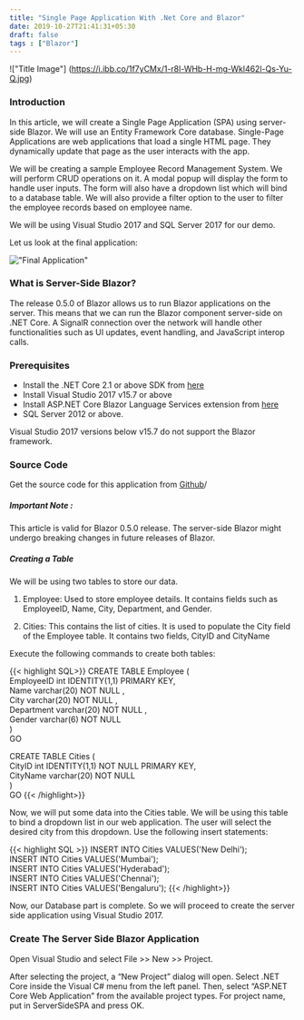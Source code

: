 ```yaml
---
title: "Single Page Application With .Net Core and Blazor"
date: 2019-10-27T21:41:31+05:30
draft: false
tags : ["Blazor"]
---
```


!["Title Image"] (https://i.ibb.co/1f7yCMx/1-r8l-WHb-H-mg-Wkl462l-Qs-Yu-Q.jpg)

### Introduction
<p>In this article, we will create a Single Page Application (SPA) using server-side Blazor. We will use an Entity Framework Core database. Single-Page Applications are web applications that load a single HTML page. They dynamically update that page as the user interacts with the app.</p>

<P>We will be creating a sample Employee Record Management System. We will perform CRUD operations on it. A modal popup will display the form to handle user inputs. The form will also have a dropdown list which will bind to a database table. We will also provide a filter option to the user to filter the employee records based on employee name.</p>

<P>We will be using Visual Studio 2017 and SQL Server 2017 for our demo.</p>

<P>Let us look at the final application:</p>

!["Final Application"](https://i.ibb.co/ChT6Fwj/1-w4-PSdj1u-M9j-MFx4-N-fulw.gif)

### What is Server-Side Blazor?

<P>The release 0.5.0 of Blazor allows us to run Blazor applications on the server. This means that we can run the Blazor component server-side on .NET Core. A SignalR connection over the network will handle other functionalities such as UI updates, event handling, and JavaScript interop calls.</p>

### Prerequisites

<ul>
<li>Install the .NET Core 2.1 or above SDK from <a href="https://dotnet.microsoft.com/learn/dotnet/hello-world-tutorial/intro#windowscmd">here</a></li>
<li>Install Visual Studio 2017 v15.7 or above</li>
<li>Install ASP.NET Core Blazor Language Services extension from <a href="https://marketplace.visualstudio.com/items?itemName=aspnet.blazor">here</a></li>
<li>SQL Server 2012 or above.</li>
</ul>

<P>Visual Studio 2017 versions below v15.7 do not support the Blazor framework.</p>

### Source Code

<P>Get the source code for this application from <a href="https://github.com/nirzaf/Blazor-Server-Side-SPA">Github<a>/</p>

##### Important Note :

<P>This article is valid for Blazor 0.5.0 release. The server-side Blazor might undergo breaking changes in future releases of Blazor.</p>

##### Creating a Table

<P>We will be using two tables to store our data.</p>
<ol>
<li><p>Employee: Used to store employee details. It contains fields such as EmployeeID, Name, City, Department, and Gender.</p></li>
<li><p>Cities: This contains the list of cities. It is used to populate the City field of the Employee table. It contains two fields, CityID and CityName</P></li>
</ol>

<P>Execute the following commands to create both tables:</p>

{{< highlight SQL>}}
CREATE TABLE Employee (  
EmployeeID int IDENTITY(1,1) PRIMARY KEY,  
Name varchar(20) NOT NULL ,  
City varchar(20) NOT NULL ,  
Department varchar(20) NOT NULL ,  
Gender varchar(6) NOT NULL  
)    
GO      
      
CREATE TABLE Cities (      
CityID int IDENTITY(1,1) NOT NULL PRIMARY KEY,      
CityName varchar(20) NOT NULL       
)      
GO
{{< /highlight>}}

<P>Now, we will put some data into the Cities table. We will be using this table to bind a dropdown list in our web application. The user will select the desired city from this dropdown. Use the following insert statements:</p>

{{< highlight SQL >}}
INSERT INTO Cities VALUES('New Delhi');  
INSERT INTO Cities VALUES('Mumbai');  
INSERT INTO Cities VALUES('Hyderabad');  
INSERT INTO Cities VALUES('Chennai');  
INSERT INTO Cities VALUES('Bengaluru');
{{< /highlight>}}

<P>Now, our Database part is complete. So we will proceed to create the server side application using Visual Studio 2017.</p>

### Create The Server Side Blazor Application

<P>Open Visual Studio and select File >> New >> Project.</p>

<P>After selecting the project, a “New Project” dialog will open. Select .NET Core inside the Visual C# menu from the left panel. Then, select “ASP.NET Core Web Application” from the available project types. For project name, put in ServerSideSPA and press OK.</p>
<P></p>
<P></p>
<P></p>
<P></p>
<P></p>

